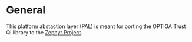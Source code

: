 # General
This platform abstaction layer (PAL) is meant for porting the OPTIGA Trust Qi library to the [Zephyr Project](https://github.com/zephyrproject-rtos).